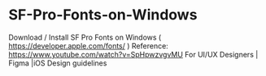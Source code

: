 # SF-Pro-Fonts-on-Windows
Download / Install SF Pro Fonts on Windows 
( https://developer.apple.com/fonts/ ) 
Reference: https://www.youtube.com/watch?v=SpHpwzvgvMU
For UI/UX Designers | Figma |iOS Design guidelines 
